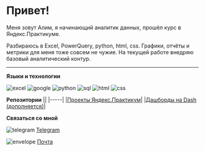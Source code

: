 # Привет!

Меня зовут Алим, я начинающий аналитик данных, прошёл курс в Яндекс.Практикуме. 

Разбираюсь в Excel, PowerQuery, python, html, css. Графики, отчёты и метрики для меня тоже совсем не чужие. На текущей работе внедряю базовый аналитический контур.
  
---
**Языки и технологии**

![excel](https://github.com/Cellport/Cellport/assets/34640764/f7904793-95d7-4677-9d89-3188e60e2649)
![google](https://github.com/Cellport/Cellport/assets/34640764/29f00367-6d0f-476f-9f97-7fa96262efef)
![python](https://github.com/Cellport/Cellport/assets/34640764/72c07aae-27ad-409d-9c0d-1fcab18ee665)
![sql](https://github.com/Cellport/Cellport/assets/34640764/6c8e9bbc-7eca-4887-8c39-6cb69939d982)
![html](https://github.com/Cellport/Cellport/assets/34640764/80c0f306-d9b6-45f0-8d3c-1ba1dd8679b4)
![css](https://github.com/Cellport/Cellport/assets/34640764/d32c21a2-50cd-4c59-a661-9c8a6e80abbd)



**Репозитории**
|<span/>|
|-----|
|[Проекты Яндекс.Практикум](https://github.com/Cellport/Portfolio/tree/main)|
|[Дашборды на Dash (дополняется)](https://github.com/Cellport/Dash-apps)|

**Связаться со мной**

![telegram](https://github.com/Cellport/Cellport/assets/34640764/4b7b562b-f93a-47eb-bcef-2d8345a64ee7) [Telegram](alijee.t.me)

![envelope](https://github.com/Cellport/Cellport/assets/34640764/de33ab48-0a16-42cf-b37f-25d6787bbae7) [Почта](cellport@yandex.ru)

